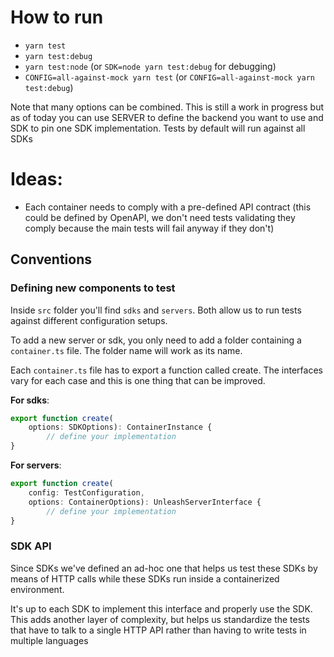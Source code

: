 # How to run
- `yarn test`
- `yarn test:debug`
- `yarn test:node` (or `SDK=node yarn test:debug` for debugging)
- `CONFIG=all-against-mock yarn test` (or `CONFIG=all-against-mock yarn test:debug`)

Note that many options can be combined. This is still a work in progress but as of today you can use SERVER to define the backend you want to use and SDK to pin one SDK implementation. Tests by default will run against all SDKs

# Ideas:
* Each container needs to comply with a pre-defined API contract (this could be defined by OpenAPI, we don't need tests validating they comply because the main tests will fail anyway if they don't)

## Conventions
### Defining new components to test
Inside `src` folder you'll find `sdks` and `servers`. Both allow us to run tests against different configuration setups. 

To add a new server or sdk, you only need to add a folder containing a `container.ts` file. The folder name will work as its name.

Each `container.ts` file has to export a function called create. The interfaces vary for each case and this is one thing that can be improved.

**For sdks**:
```Typescript
export function create(
    options: SDKOptions): ContainerInstance {
        // define your implementation
}
```

**For servers**:
```Typescript
export function create(
    config: TestConfiguration, 
    options: ContainerOptions): UnleashServerInterface {
        // define your implementation
}
```

### SDK API
Since SDKs we've defined an ad-hoc one that helps us test these SDKs by means of HTTP calls while these SDKs run inside a containerized environment.

It's up to each SDK to implement this interface and properly use the SDK. This adds another layer of complexity, but helps us standardize the tests that have to talk to a single HTTP API rather than having to write tests in multiple languages
